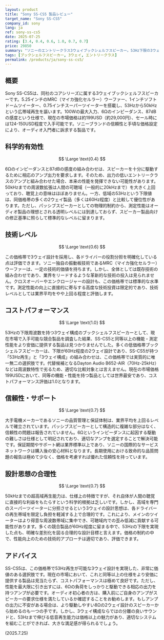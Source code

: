 ```yaml
---
layout: product
title: "Sony SS-CS5 製品レビュー"
target_name: "Sony SS-CS5"
company_id: sony
lang: ja
ref: sony-ss-cs5
date: 2025-07-25
rating: [3.4, 0.4, 0.6, 1.0, 0.7, 0.7]
price: 29850
summary: "ソニーのエントリークラス3ウェイブックシェルフスピーカー。53Hz下限の3ウェイ設計をこの価格帯で実現した競争力のある製品"
tags: [ブックシェルフスピーカー, 3ウェイ, エントリークラス]
permalink: /products/ja/sony-ss-cs5/
---
```


## 概要

Sony SS-CS5は、同社のコアシリーズに属する3ウェイブックシェルフスピーカーです。5.25インチのMRC（マイカ強化セルラー）ウーファー、1インチソフトドームツイーター、0.75インチスーパーツイーターを搭載し、53Hzから50kHzという広帯域再生を謳います。100Wの最大入力、6Ωのインピーダンス、87dBの感度という仕様で、現在の市場価格は約199USD（約29,000円）、セール時には124-150USD程度で入手可能です。ソニーブランドの信頼性と手頃な価格設定により、オーディオ入門者に訴求する製品です。

## 科学的有効性

$$ \Large \text{0.4} $$

6Ωのインピーダンスと87dBの感度の組み合わせは、スピーカーを十分に駆動するために相応のアンプ出力を要求します。そのため、出力の低いエントリークラスのアンプと組み合わせた場合、本来の性能を発揮できない可能性があります。50kHzまでの周波数拡張は人間の可聴域（一般的に20kHzまで）を大きく上回っており、聴覚上の意味はほぼありません。一方、低域の53Hzという下限値は、同価格帯の多くの2ウェイ製品（多くは60Hz程度）と比較して優位性があります。ただし、パッシブスピーカーとしての物理的制約から、測定性能はオーディオ製品の理想とされる透明レベルには到達しておらず、スピーカー製品向けの修正基準に照らして標準的なレベルに留まります。

## 技術レベル

$$ \Large \text{0.6} $$

この価格帯で3ウェイ設計を採用し、各ドライバーの役割分担を明確化している点は評価できます。ソニー独自の振動板技術であるMRC（マイカ強化セルラー）ウーファーは、一定の技術的価値を持ちます。しかし、全体としては既存技術の組み合わせであり、業界をリードするような革新的な技術の投入は見られません。クロスオーバーやエンクロージャーの設計も、この価格帯では標準的な水準です。測定性能の向上に直接的に寄与する高度な技術投資は限定的であり、技術レベルとしては業界平均をやや上回る程度と評価します。

## コストパフォーマンス

$$ \Large \text{1.0} $$

53Hzの下限周波数を持つ3ウェイ構成のブックシェルフスピーカーとして、現在市場で入手可能な競合製品を調査した結果、SS-CS5と同等以上の機能・測定性能をより安価に提供する製品は見つかりませんでした。多くの低価格帯ブックシェルフスピーカーは、下限が60Hz程度の2ウェイ設計であり、SS-CS5が持つ「53Hz再生」と「3ウェイ構成」の組み合わせは、この価格帯では実質的に唯一無二の選択肢です。代替候補となるDayton Audio B652-AIR（70Hz-25kHz）などは周波数特性で劣るため、適切な比較対象とは言えません。現在の市場価格199USDにおいて、同等の機能・性能を持つ製品としては世界最安であり、コストパフォーマンス評価は1.0となります。

## 信頼性・サポート

$$ \Large \text{0.7} $$

大手電機メーカーであるソニーの品質管理と保証体制は、業界平均を上回るレベルで確立されています。パッシブスピーカーとして構造的に複雑な部分はなく、信頼性の問題は報告されていません。6Ωというインピーダンスに起因する駆動の難しさは仕様として明記されており、適切なアンプを選定することで解決可能です。保証期間やサポート網は業界標準以上であり、ソニーの国際的なサービスネットワークは購入後の安心材料となります。長期使用における致命的な品質問題の報告は極めて少なく、価格を考慮すれば優れた信頼性を持っています。

## 設計思想の合理性

$$ \Large \text{0.7} $$

50kHzまでの超高域再生能力は、仕様上の特徴ですが、それ自体が人間の聴覚に直接的な利益をもたらすという科学的根拠は乏しいです。しかし、高域を専門のスーパーツイーターに分担させるという3ウェイの設計思想は、各ドライバーの再生帯域を限定し負担を軽減する上で合理的です。これにより、メインのツイーターはより得意な周波数帯域に集中でき、可聴域内での歪み低減に貢献する可能性があります。多くの競合製品が60Hz程度に留まる中で、53Hzの下限を実現した点も、明確な差別化を図る合理的な設計目標と言えます。価格の制約の中で、性能向上のための技術的アプローチは適切であり、評価できます。

## アドバイス

SS-CS5は、この価格帯で53Hz再生が可能な3ウェイ設計を実現した、非常に価値のある選択肢です。現在の市場において、これと同等以上の仕様をより安価に提供する製品は見当たらず、コストパフォーマンスは極めて良好です。ただし、性能を最大限に引き出すには、6Ωの負荷をしっかりと駆動できる相応の出力を持つアンプが必要です。オーディオ初心者の方は、購入前にご自身のアンプがスピーカーの要求仕様を満たしているか確認することをお勧めします。もしアンプの出力に不安がある場合は、より駆動しやすい8Ωの2ウェイ設計のスピーカーから始めるのも一つの手です。しかし、3ウェイ構成ならではの分離の良いサウンドと、53Hzまで伸びる低音再生能力は価格以上の魅力があり、適切なシステムを組むことができれば、大きな満足感が得られるでしょう。

(2025.7.25)
